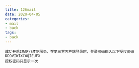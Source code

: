 ```yaml
---
title: 126mail
date: 2020-04-05
categories:
- mail
- back
tags:
- back
---
```

```
成功开启IMAP/SMTP服务，在第三方客户端登录时，登录密码输入以下授权密码
DDOVIWIXCWQIEUFX
授权密码只显示一次
```
<!--more-->